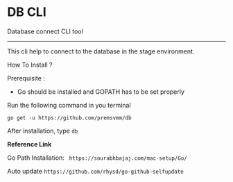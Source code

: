 # DB CLI
Database connect CLI tool
***

This cli help to connect to the database in the stage environment. 

How To Install ?

Prerequisite :
* Go should be installed and GOPATH has to be set properly 

Run the following command in you terminal

`
go get -u https://github.com/premsvmm/db
`

After installation, type `db`



**Reference Link**

Go Path Installation:
` https://sourabhbajaj.com/mac-setup/Go/`

Auto update
`https://github.com/rhysd/go-github-selfupdate`